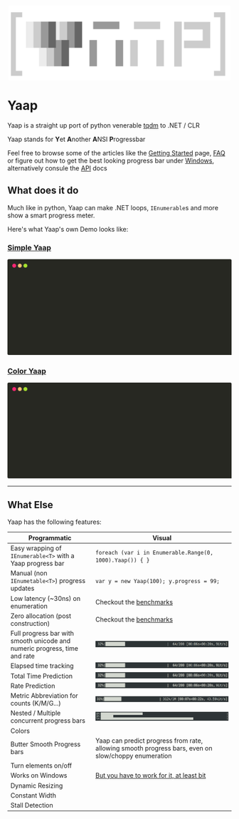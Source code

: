 <p align="center"><img src="images/yaap.svg" width="500px" align="center"/> </p>

# Yaap

Yaap is a straight up port of python venerable [tqdm](https://github.com/tqdm/tqdm) to .NET / CLR

Yaap stands for **Y**et **A**nother **A**NSI **P**rogressbar

Feel free to browse some of the articles like the [Getting Started](articles/start-here.md) page, [FAQ](articles/FAQ.md) or figure out how to get the best looking progress bar under [Windows](articles/Windows.md), alternatively consule the [API](api/index.md) docs

## What does it do

Much like in python, Yaap can make .NET loops, `IEnumerable`s  and more show a smart progress meter.

Here's what Yaap's own Demo looks like:

### [Simple Yaap](#tab/demo1)
![demo1](images/demo1.svg)

### [Color Yaap](#tab/demo2)
![demo1](images/demo2.svg)

---

## What Else

Yaap has the following features:

| Programmatic                                                 | Visual                                                       |
| ------------------------------------------------------------ | ------------------------------------------------------------ |
| Easy wrapping of `IEnumerable<T>` with a Yaap progress bar   | `foreach (var i in Enumerable.Range(0, 1000).Yaap()) { }`    |
| Manual (non `IEnumetable<T>`) progress updates               | `var y = new Yaap(100); y.progress = 99;`                    |
| Low latency (~30ns) on enumeration                           | Checkout the [benchmarks](https://github.com/damageboy/yaap/Yaap.Bench) |
| Zero allocation (post construction)                          | Checkout the [benchmarks](https://github.com/damageboy/yaap/Yaap.Bench) |
| Full progress bar with smooth unicode and numeric progress, time and rate | ![progressbar](images/progressbar.png)                       |
| Elapsed time tracking                                        | ![progressbar](images/progressbar-elapsed.png)               |
| Total Time Prediction                                        | ![progressbar](images/progressbar-total.png)                 |
| Rate Prediction                                              | ![progressbar](images/progressbar-rate.png)                  |
| Metric Abbreviation for counts (K/M/G...)                    | ![progressbar](images/progressbar-metric.png)                |
| Nested / Multiple concurrent progress bars                   | ![progressbar](images/progressbar-nested.png)                |
| Colors                                                       |                                                              |
| Butter Smooth Progress bars                                  | Yaap can predict progress from rate, allowing smooth progress bars, even on slow/choppy enumeration |
| Turn elements on/off                                         |                                                              |
| Works on Windows                                             | [But you have to work for it, at least bit](articles/Windows.md) |
| Dynamic Resizing                                             |                                                              |
| Constant Width                                               |                                                              |
| Stall Detection                                              |                                                              |
